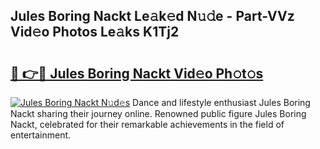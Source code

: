 ## Jules Boring Nackt Le𝚊k𝚎d N𝚞𝚍e - Part-VVz Vid𝚎o Photos Le𝚊ks K1Tj2

# <h2><a href="http://fb6fd2.evod.top/?m=Jules+Boring+Nackt">🔗 👉🔴 Jules Boring Nackt Vid𝚎o Ph𝚘t𝚘s</a></h2>

[![Jules Boring Nackt N𝚞d𝚎s](https://i.imgur.com/8V9OHl7.gif)](http://fb6fd2.evod.top/?m=Jules+Boring+Nackt)
Dance and lifestyle enthusiast Jules Boring Nackt sharing their journey online. Renowned public figure Jules Boring Nackt, celebrated for their remarkable achievements in the field of entertainment. 
